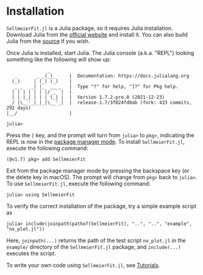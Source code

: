 # Installation
`SellmeierFit.jl` is a Julia package, so it requires Julia installation.  Download Julia from the [official website](https://julialang.org) and install it.  You can also build Julia from the [source](https://github.com/julialang/julia) if you wish.

Once Julia is installed, start Julia.  The Julia console (a.k.a. "REPL") looking something like the following will show up:
```julia-repl
               _
   _       _ _(_)_     |  Documentation: https://docs.julialang.org
  (_)     | (_) (_)    |
   _ _   _| |_  __ _   |  Type "?" for help, "]?" for Pkg help.
  | | | | | | |/ _` |  |
  | | |_| | | | (_| |  |  Version 1.7.2-pre.0 (2021-12-23)
 _/ |\__'_|_|_|\__'_|  |  release-1.7/3f024fd0ab (fork: 433 commits, 292 days)
|__/                   |

julia>
```

Press the `]` key, and the prompt will turn from `julia>` to `pkg>`, indicating the REPL is now in the [package manager mode](https://docs.julialang.org/en/v1/stdlib/Pkg/).  To install `SellmeierFit.jl`, execute the following command:
```julia-repl
(@v1.7) pkg> add SellmeierFit
```

Exit from the package manager mode by pressing the backspace key (or the delete key in macOS).  The prompt will change from `pkg>` back to `julia>`.  To use `SellmeierFit.jl`, execute the following command:
```julia-repl
julia> using SellmeierFit
```

To verify the correct installation of the package, try a simple example script as
```julia-repl
julia> include(joinpath(pathof(SellmeierFit), "..", "..", "example", "no_plot.jl"))
```
Here, `joinpath(...)` returns the path of the test script `no_plot.jl` in the `example/` directory of the `SellmeierFit.jl` package, and `include(...)` executes the script.

To write your own code using `SellmeierFit.jl`, see [Tutorials](@ref).